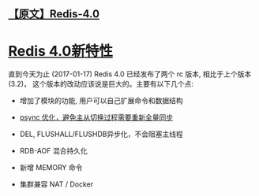 ## [ 【原文】Redis-4.0](http://www.hulkdev.com/posts/redis-module)

# [Redis 4.0新特性](http://antirez.com/news/110)

直到今天为止 (2017-01-17) Redis 4.0 已经发布了两个 rc 版本, 相比于上个版本(3.2)，
这个版本的改动应该说是巨大的。主要有以下几个点:

- 增加了模块的功能, 用户可以自己扩展命令和数据结构

- [psync 优化，避免主从切换过程需要重新全量同步](../03、基础知识/62、Redis-4.0%20psync%20优化.md)

- DEL, FLUSHALL/FLUSHDB异步化，不会阻塞主线程

- RDB-AOF 混合持久化

- 新增 MEMORY 命令

- 集群兼容 NAT / Docker

